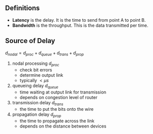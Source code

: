 ## Definitions
- **Latency** is the delay. It is the time to send from point A to point B.
- **Bandwidth** is the throughput. This is the data transmitted per time.

## Source of Delay
$d_{nodal}=d_{proc}+d_{queue}+d_{trans}+d_{prop}$

1) nodal processing $d_{proc}$
	- check bit errors
	- determine output link
	- typically $\lt\mu s$
2) queueing delay $d_{queue}$
	- time waiting at output link for transmission
	- depends on congestion level of router
3) transmission delay $d_{trans}$
	- the time to put the bits onto the wire
1) propagation delay $d_{prop}$
	- the time to propagate across the link
	- depends on the distance between devices